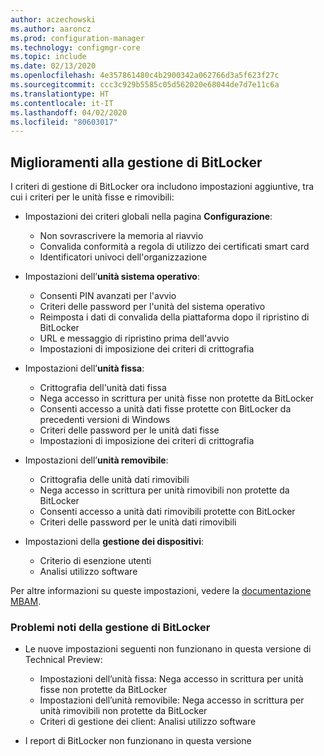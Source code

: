 ```yaml
---
author: aczechowski
ms.author: aaroncz
ms.prod: configuration-manager
ms.technology: configmgr-core
ms.topic: include
ms.date: 02/13/2020
ms.openlocfilehash: 4e357861480c4b2900342a062766d3a5f623f27c
ms.sourcegitcommit: ccc3c929b5585c05d562020e68044de7d7e11c6a
ms.translationtype: HT
ms.contentlocale: it-IT
ms.lasthandoff: 04/02/2020
ms.locfileid: "80603017"
---
```

## <a name="improvements-to-bitlocker-management"></a><a name="bkmk_bitlocker"></a> Miglioramenti alla gestione di BitLocker

<!--5925683-->

I criteri di gestione di BitLocker ora includono impostazioni aggiuntive, tra cui i criteri per le unità fisse e rimovibili:

- Impostazioni dei criteri globali nella pagina **Configurazione**:

  - Non sovrascrivere la memoria al riavvio
  - Convalida conformità a regola di utilizzo dei certificati smart card
  - Identificatori univoci dell'organizzazione

- Impostazioni dell’**unità sistema operativo**:

  - Consenti PIN avanzati per l'avvio
  - Criteri delle password per l'unità del sistema operativo
  - Reimposta i dati di convalida della piattaforma dopo il ripristino di BitLocker
  - URL e messaggio di ripristino prima dell'avvio
  - Impostazioni di imposizione dei criteri di crittografia

- Impostazioni dell’**unità fissa**:

  - Crittografia dell'unità dati fissa
  - Nega accesso in scrittura per unità fisse non protette da BitLocker
  - Consenti accesso a unità dati fisse protette con BitLocker da precedenti versioni di Windows
  - Criteri delle password per le unità dati fisse
  - Impostazioni di imposizione dei criteri di crittografia

- Impostazioni dell’**unità removibile**:

  - Crittografia delle unità dati rimovibili
  - Nega accesso in scrittura per unità rimovibili non protette da BitLocker
  - Consenti accesso a unità dati rimovibili protette con BitLocker
  - Criteri delle password per le unità dati rimovibili

- Impostazioni della **gestione dei dispositivi**:

  - Criterio di esenzione utenti
  - Analisi utilizzo software

Per altre informazioni su queste impostazioni, vedere la [documentazione MBAM](https://docs.microsoft.com/microsoft-desktop-optimization-pack/mbam-v25/planning-for-mbam-25-group-policy-requirements).

### <a name="bitlocker-management-known-issues"></a>Problemi noti della gestione di BitLocker

- Le nuove impostazioni seguenti non funzionano in questa versione di Technical Preview:

  - Impostazioni dell’unità fissa: Nega accesso in scrittura per unità fisse non protette da BitLocker
  - Impostazioni dell’unità removibile: Nega accesso in scrittura per unità rimovibili non protette da BitLocker
  - Criteri di gestione dei client: Analisi utilizzo software

- I report di BitLocker non funzionano in questa versione
